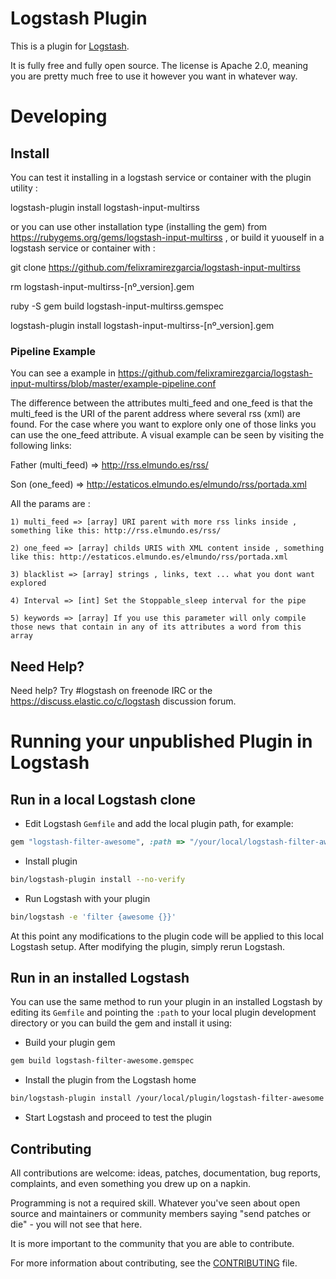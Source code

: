 # Logstash Plugin

This is a plugin for [Logstash](https://github.com/elastic/logstash).

It is fully free and fully open source. The license is Apache 2.0, meaning you are pretty much free to use it however you want in whatever way.

# Developing

## Install

You can test it installing in a logstash service or container with the plugin utility :

logstash-plugin install logstash-input-multirss

or you can use other installation type (installing the gem) from https://rubygems.org/gems/logstash-input-multirss , or build it yuouself in a logstash service or container with :

git clone https://github.com/felixramirezgarcia/logstash-input-multirss

rm logstash-input-multirss-[nº_version].gem

ruby -S gem build logstash-input-multirss.gemspec

logstash-plugin install logstash-input-multirss-[nº_version].gem

### Pipeline Example

You can see a example in https://github.com/felixramirezgarcia/logstash-input-multirss/blob/master/example-pipeline.conf

The difference between the attributes multi_feed and one_feed is that the multi_feed is the URI of the parent address where several rss (xml) are found. For the case where you want to explore only one of those links you can use the one_feed attribute. A visual example can be seen by visiting the following links:

Father (multi_feed) => http://rss.elmundo.es/rss/

Son (one_feed) => http://estaticos.elmundo.es/elmundo/rss/portada.xml

All the params are :

    1) multi_feed => [array] URI parent with more rss links inside , something like this: http://rss.elmundo.es/rss/  
    
    2) one_feed => [array] childs URIS with XML content inside , something like this: http://estaticos.elmundo.es/elmundo/rss/portada.xml 
    
    3) blacklist => [array] strings , links, text ... what you dont want explored
    
    4) Interval => [int] Set the Stoppable_sleep interval for the pipe
    
    5) keywords => [array] If you use this parameter will only compile those news that contain in any of its attributes a word from this array

## Need Help?

Need help? Try #logstash on freenode IRC or the https://discuss.elastic.co/c/logstash discussion forum.

# Running your unpublished Plugin in Logstash

## Run in a local Logstash clone

- Edit Logstash `Gemfile` and add the local plugin path, for example:
```ruby
gem "logstash-filter-awesome", :path => "/your/local/logstash-filter-awesome"
```
- Install plugin
```sh
bin/logstash-plugin install --no-verify
```
- Run Logstash with your plugin
```sh
bin/logstash -e 'filter {awesome {}}'
```
At this point any modifications to the plugin code will be applied to this local Logstash setup. After modifying the plugin, simply rerun Logstash.

## Run in an installed Logstash

You can use the same method to run your plugin in an installed Logstash by editing its `Gemfile` and pointing the `:path` to your local plugin development directory or you can build the gem and install it using:

- Build your plugin gem
```sh
gem build logstash-filter-awesome.gemspec
```
- Install the plugin from the Logstash home
```sh
bin/logstash-plugin install /your/local/plugin/logstash-filter-awesome.gem
```
- Start Logstash and proceed to test the plugin

## Contributing

All contributions are welcome: ideas, patches, documentation, bug reports, complaints, and even something you drew up on a napkin.

Programming is not a required skill. Whatever you've seen about open source and maintainers or community members  saying "send patches or die" - you will not see that here.

It is more important to the community that you are able to contribute.

For more information about contributing, see the [CONTRIBUTING](https://github.com/elastic/logstash/blob/master/CONTRIBUTING.md) file.

